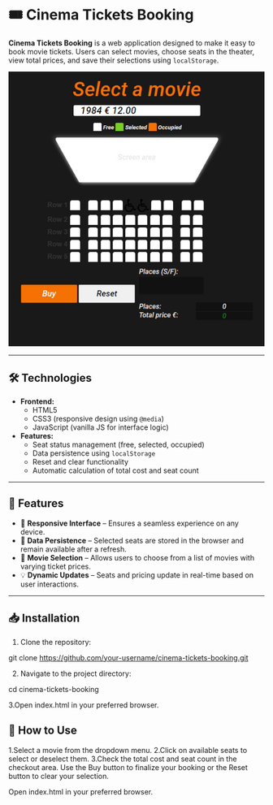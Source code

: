 # 🎟️ Cinema Tickets Booking

**Cinema Tickets Booking** is a web application designed to make it easy to book movie tickets. Users can select movies, choose seats in the theater, view total prices, and save their selections using `localStorage`.

![Image alt](https://github.com/eugeny11/Movie-Tickets-Booking/blob/main/img/booking_app.jpg)

---

## 🛠️ Technologies
- **Frontend:**
  - HTML5
  - CSS3 (responsive design using `@media`)
  - JavaScript (vanilla JS for interface logic)
- **Features:**
  - Seat status management (free, selected, occupied)
  - Data persistence using `localStorage`
  - Reset and clear functionality
  - Automatic calculation of total cost and seat count

---

## 🌟 Features
- 🚀 **Responsive Interface** – Ensures a seamless experience on any device.
- 💾 **Data Persistence** – Selected seats are stored in the browser and remain available after a refresh.
- 🎥 **Movie Selection** – Allows users to choose from a list of movies with varying ticket prices.
- 💡 **Dynamic Updates** – Seats and pricing update in real-time based on user interactions.

---

## 📥 Installation

1. Clone the repository:

git clone https://github.com/your-username/cinema-tickets-booking.git

2. Navigate to the project directory:

cd cinema-tickets-booking

3.Open index.html in your preferred browser.

## 🚀 How to Use
1.Select a movie from the dropdown menu.
2.Click on available seats to select or deselect them.
3.Check the total cost and seat count in the checkout area.
Use the Buy button to finalize your booking or the Reset button to clear your selection.

Open index.html in your preferred browser.
